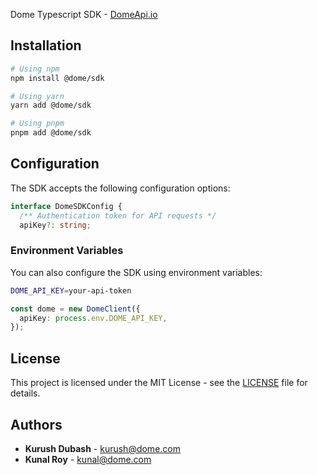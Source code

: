Dome Typescript SDK - [DomeApi.io](https://www.domeapi.io/)
## Installation

```bash
# Using npm
npm install @dome/sdk

# Using yarn
yarn add @dome/sdk

# Using pnpm
pnpm add @dome/sdk
```

## Configuration

The SDK accepts the following configuration options:

```typescript
interface DomeSDKConfig {
  /** Authentication token for API requests */
  apiKey?: string;
```

### Environment Variables

You can also configure the SDK using environment variables:

```bash
DOME_API_KEY=your-api-token
```

```typescript
const dome = new DomeClient({
  apiKey: process.env.DOME_API_KEY,
});
```

## License

This project is licensed under the MIT License - see the [LICENSE](LICENSE) file for details.

## Authors

- **Kurush Dubash** - [kurush@dome.com](mailto:kurush@domeapi.io)
- **Kunal Roy** - [kunal@dome.com](mailto:kunal@domeapi.io)
